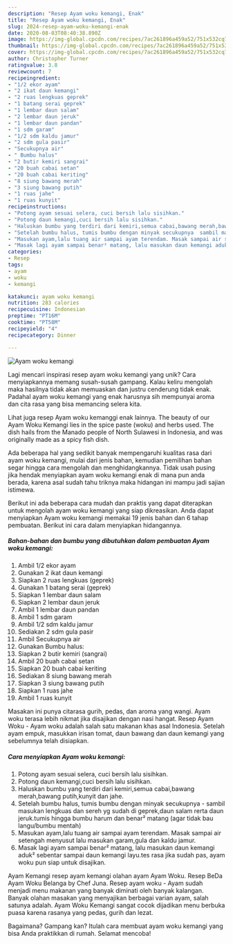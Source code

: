```yaml
---
description: "Resep Ayam woku kemangi, Enak"
title: "Resep Ayam woku kemangi, Enak"
slug: 2024-resep-ayam-woku-kemangi-enak
date: 2020-08-03T08:40:38.890Z
image: https://img-global.cpcdn.com/recipes/7ac261896a459a52/751x532cq70/ayam-woku-kemangi-foto-resep-utama.jpg
thumbnail: https://img-global.cpcdn.com/recipes/7ac261896a459a52/751x532cq70/ayam-woku-kemangi-foto-resep-utama.jpg
cover: https://img-global.cpcdn.com/recipes/7ac261896a459a52/751x532cq70/ayam-woku-kemangi-foto-resep-utama.jpg
author: Christopher Turner
ratingvalue: 3.8
reviewcount: 7
recipeingredient:
- "1/2 ekor ayam"
- "2 ikat daun kemangi"
- "2 ruas lengkuas geprek"
- "1 batang serai geprek"
- "1 lembar daun salam"
- "2 lembar daun jeruk"
- "1 lembar daun pandan"
- "1 sdm garam"
- "1/2 sdm kaldu jamur"
- "2 sdm gula pasir"
- "Secukupnya air"
- " Bumbu halus"
- "2 butir kemiri sangrai"
- "20 buah cabai setan"
- "20 buah cabai keriting"
- "8 siung bawang merah"
- "3 siung bawang putih"
- "1 ruas jahe"
- "1 ruas kunyit"
recipeinstructions:
- "Potong ayam sesuai selera, cuci bersih lalu sisihkan."
- "Potong daun kemangi,cuci bersih lalu sisihkan."
- "Haluskan bumbu yang terdiri dari kemiri,semua cabai,bawang merah,bawang putih,kunyit dan jahe."
- "Setelah bumbu halus, tumis bumbu dengan minyak secukupnya  sambil masukan lengkuas dan sereh yg sudah di geprek,daun salam rerta daun jeruk.tumis hingga bumbu harum dan benar² matang (agar tidak bau langu/bumbu mentah)"
- "Masukan ayam,lalu tuang air sampai ayam terendam. Masak sampai air setengah menyusut lalu masukan garam,gula dan kaldu jamur."
- "Masak lagi ayam sampai benar² matang, lalu masukan daun kemangi aduk² sebentar sampai daun kemangi layu.tes rasa jika sudah pas, ayam woku pun siap untuk disajikan."
categories:
- Resep
tags:
- ayam
- woku
- kemangi

katakunci: ayam woku kemangi 
nutrition: 283 calories
recipecuisine: Indonesian
preptime: "PT16M"
cooktime: "PT58M"
recipeyield: "4"
recipecategory: Dinner

---
```



![Ayam woku kemangi](https://img-global.cpcdn.com/recipes/7ac261896a459a52/751x532cq70/ayam-woku-kemangi-foto-resep-utama.jpg)

Lagi mencari inspirasi resep ayam woku kemangi yang unik? Cara menyiapkannya memang susah-susah gampang. Kalau keliru mengolah maka hasilnya tidak akan memuaskan dan justru cenderung tidak enak. Padahal ayam woku kemangi yang enak harusnya sih mempunyai aroma dan cita rasa yang bisa memancing selera kita.

Lihat juga resep Ayam woku kemanggi enak lainnya. The beauty of our Ayam Woku Kemangi lies in the spice paste (woku) and herbs used. The dish hails from the Manado people of North Sulawesi in Indonesia, and was originally made as a spicy fish dish.

Ada beberapa hal yang sedikit banyak mempengaruhi kualitas rasa dari ayam woku kemangi, mulai dari jenis bahan, kemudian pemilihan bahan segar hingga cara mengolah dan menghidangkannya. Tidak usah pusing jika hendak menyiapkan ayam woku kemangi enak di mana pun anda berada, karena asal sudah tahu triknya maka hidangan ini mampu jadi sajian istimewa.


Berikut ini ada beberapa cara mudah dan praktis yang dapat diterapkan untuk mengolah ayam woku kemangi yang siap dikreasikan. Anda dapat menyiapkan Ayam woku kemangi memakai 19 jenis bahan dan 6 tahap pembuatan. Berikut ini cara dalam menyiapkan hidangannya.

<!--inarticleads1-->

##### Bahan-bahan dan bumbu yang dibutuhkan dalam pembuatan Ayam woku kemangi:

1. Ambil 1/2 ekor ayam
1. Gunakan 2 ikat daun kemangi
1. Siapkan 2 ruas lengkuas (geprek)
1. Gunakan 1 batang serai (geprek)
1. Siapkan 1 lembar daun salam
1. Siapkan 2 lembar daun jeruk
1. Ambil 1 lembar daun pandan
1. Ambil 1 sdm garam
1. Ambil 1/2 sdm kaldu jamur
1. Sediakan 2 sdm gula pasir
1. Ambil Secukupnya air
1. Gunakan  Bumbu halus:
1. Siapkan 2 butir kemiri (sangrai)
1. Ambil 20 buah cabai setan
1. Siapkan 20 buah cabai keriting
1. Sediakan 8 siung bawang merah
1. Siapkan 3 siung bawang putih
1. Siapkan 1 ruas jahe
1. Ambil 1 ruas kunyit


Masakan ini punya citarasa gurih, pedas, dan aroma yang wangi. Ayam woku terasa lebih nikmat jika disajikan dengan nasi hangat. Resep Ayam Woku - Ayam woku adalah salah satu makanan khas asal Indonesia. Setelah ayam empuk, masukkan irisan tomat, daun bawang dan daun kemangi yang sebelumnya telah disiapkan. 

<!--inarticleads2-->

##### Cara menyiapkan Ayam woku kemangi:

1. Potong ayam sesuai selera, cuci bersih lalu sisihkan.
1. Potong daun kemangi,cuci bersih lalu sisihkan.
1. Haluskan bumbu yang terdiri dari kemiri,semua cabai,bawang merah,bawang putih,kunyit dan jahe.
1. Setelah bumbu halus, tumis bumbu dengan minyak secukupnya  - sambil masukan lengkuas dan sereh yg sudah di geprek,daun salam rerta daun jeruk.tumis hingga bumbu harum dan benar² matang (agar tidak bau langu/bumbu mentah)
1. Masukan ayam,lalu tuang air sampai ayam terendam. Masak sampai air setengah menyusut lalu masukan garam,gula dan kaldu jamur.
1. Masak lagi ayam sampai benar² matang, lalu masukan daun kemangi aduk² sebentar sampai daun kemangi layu.tes rasa jika sudah pas, ayam woku pun siap untuk disajikan.


Ayam Kemangi resep ayam kemangi olahan ayam Ayam Woku. Resep BeDa Ayam Woku Belanga by Chef Juna. Resep ayam woku - Ayam sudah menjadi menu makanan yang banyak diminati oleh banyak kalangan. Banyak olahan masakan yang menyajikan berbagai varian ayam, salah satunya adalah. Ayam Woku Kemangi sangat cocok dijadikan menu berbuka puasa karena rasanya yang pedas, gurih dan lezat. 

Bagaimana? Gampang kan? Itulah cara membuat ayam woku kemangi yang bisa Anda praktikkan di rumah. Selamat mencoba!
